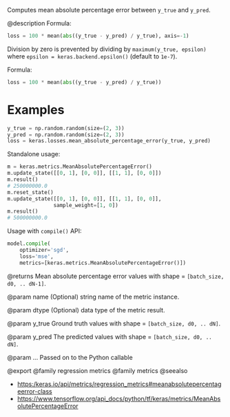 Computes mean absolute percentage error between `y_true` and `y_pred`.

@description
Formula:

```python
loss = 100 * mean(abs((y_true - y_pred) / y_true), axis=-1)
```

Division by zero is prevented by dividing by `maximum(y_true, epsilon)`
where `epsilon = keras.backend.epsilon()`
(default to `1e-7`).

Formula:

```python
loss = 100 * mean(abs((y_true - y_pred) / y_true))
```

# Examples
```python
y_true = np.random.random(size=(2, 3))
y_pred = np.random.random(size=(2, 3))
loss = keras.losses.mean_absolute_percentage_error(y_true, y_pred)
```
Standalone usage:

```python
m = keras.metrics.MeanAbsolutePercentageError()
m.update_state([[0, 1], [0, 0]], [[1, 1], [0, 0]])
m.result()
# 250000000.0
m.reset_state()
m.update_state([[0, 1], [0, 0]], [[1, 1], [0, 0]],
               sample_weight=[1, 0])
m.result()
# 500000000.0
```

Usage with `compile()` API:

```python
model.compile(
    optimizer='sgd',
    loss='mse',
    metrics=[keras.metrics.MeanAbsolutePercentageError()])
```

@returns
Mean absolute percentage error values with shape = `[batch_size, d0, ..
dN-1]`.

@param name
(Optional) string name of the metric instance.

@param dtype
(Optional) data type of the metric result.

@param y_true
Ground truth values with shape = `[batch_size, d0, .. dN]`.

@param y_pred
The predicted values with shape = `[batch_size, d0, .. dN]`.

@param ...
Passed on to the Python callable

@export
@family regression metrics
@family metrics
@seealso
+ <https:/keras.io/api/metrics/regression_metrics#meanabsolutepercentageerror-class>
+ <https://www.tensorflow.org/api_docs/python/tf/keras/metrics/MeanAbsolutePercentageError>
